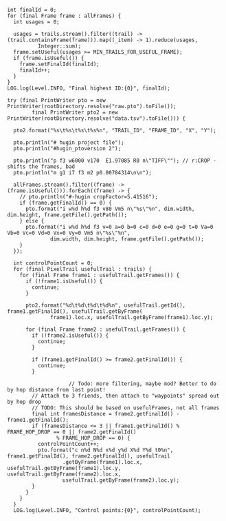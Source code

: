     int finalId = 0;
    for (final Frame frame : allFrames) {
      int usages = 0;

      usages = trails.stream().filter((trail) -> (trail.containsFrame(frame))).map((_item) -> 1).reduce(usages,
              Integer::sum);
      frame.setUseful(usages >= MIN_TRAILS_FOR_USEFUL_FRAME);
      if (frame.isUseful()) {
        frame.setFinalId(finalId);
        finalId++;
      }
    }
    LOG.log(Level.INFO, "Final highest ID:{0}", finalId);

    try (final PrintWriter pto = new PrintWriter(rootDirectory.resolve("raw.pto").toFile());
            final PrintWriter pto2 = new PrintWriter(rootDirectory.resolve("data.tsv").toFile())) {

      pto2.format("%s\t%s\t%s\t%s%n", "TRAIL_ID", "FRAME_ID", "X", "Y");

      pto.println("# hugin project file");
      pto.println("#hugin_ptoversion 2");

      pto.println("p f3 w6000 v170  E1.97085 R0 n\"TIFF\""); // r:CROP - shifts the frames, bad
      pto.println("m g1 i7 f3 m2 p0.00784314\n\n");

      allFrames.stream().filter((frame) -> (frame.isUseful())).forEach((frame) -> {
        // pto.println("#-hugin cropFactor=5.41516");
        if (frame.getFinalId() == 0) {
          pto.format("i w%d h%d f3 v80 Vm5 n\"%s\"%n", dim.width, dim.height, frame.getFile().getPath());
        } else {
          pto.format("i w%d h%d f3 v=0 a=0 b=0 c=0 d=0 e=0 g=0 t=0 Va=0 Vb=0 Vc=0 Vd=0 Vx=0 Vy=0 Vm5 n\"%s\"%n",
                  dim.width, dim.height, frame.getFile().getPath());
        }
      });

      int controlPointCount = 0;
      for (final PixelTrail usefulTrail : trails) {
        for (final Frame frame1 : usefulTrail.getFrames()) {
          if (!frame1.isUseful()) {
            continue;
          }

          pto2.format("%d\t%d\t%d\t%d%n", usefulTrail.getId(), frame1.getFinalId(), usefulTrail.getByFrame(
                  frame1).loc.x, usefulTrail.getByFrame(frame1).loc.y);

          for (final Frame frame2 : usefulTrail.getFrames()) {
            if (!frame2.isUseful()) {
              continue;
            }

            if (frame1.getFinalId() >= frame2.getFinalId()) {
              continue;
            }

						// Todo: more filtering, maybe mod? Better to do by hop distance from last point!
            // Attach to 3 friends, then attach to "waypoints" spread out by hop drop
            // TODO: This should be based on usefulFrames, not all frames
            final int framesDistance = frame2.getFinalId() - frame1.getFinalId();
            if (framesDistance <= 3 || frame1.getFinalId() % FRAME_HOP_DROP == 0 || frame2.getFinalId()
                    % FRAME_HOP_DROP == 0) {
              controlPointCount++;
              pto.format("c n%d N%d x%d y%d X%d Y%d t0%n", frame1.getFinalId(), frame2.getFinalId(), usefulTrail
                      .getByFrame(frame1).loc.x, usefulTrail.getByFrame(frame1).loc.y, usefulTrail.getByFrame(frame2).loc.x,
                      usefulTrail.getByFrame(frame2).loc.y);
            }
          }
        }
      }
      LOG.log(Level.INFO, "Control points:{0}", controlPointCount);